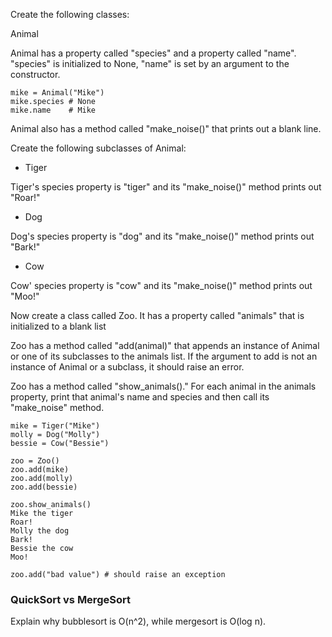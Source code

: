 Create the following classes:

Animal

Animal has a property called "species" and a property called "name". "species" is initialized to None, "name" is set by an argument to the constructor.

```
mike = Animal("Mike")
mike.species # None
mike.name    # Mike
```

Animal also has a method called "make_noise()" that prints out a blank line.

Create the following subclasses of Animal:

* Tiger

Tiger's species property is "tiger" and its "make_noise()" method prints out "Roar!"

* Dog

Dog's species property is "dog" and its "make_noise()" method prints out "Bark!"

* Cow

Cow' species property is "cow" and its "make_noise()" method prints out "Moo!"

Now create a class called Zoo. It has a property called "animals" that is initialized to a blank list

Zoo has a method called "add(animal)" that appends an instance of Animal or one of its subclasses to the animals list. If the argument to add is not an instance of Animal or a subclass, it should raise an error.

Zoo has a method called "show_animals()." For each animal in the animals property, print that animal's name and species and then call its "make_noise" method.

```
mike = Tiger("Mike")
molly = Dog("Molly")
bessie = Cow("Bessie")

zoo = Zoo()
zoo.add(mike)
zoo.add(molly)
zoo.add(bessie)

zoo.show_animals()
Mike the tiger
Roar!
Molly the dog
Bark!
Bessie the cow
Moo!

zoo.add("bad value") # should raise an exception
```

### QuickSort vs MergeSort

Explain why bubblesort is O(n^2), while mergesort is O(log n). 


